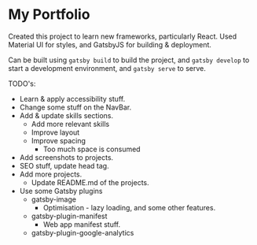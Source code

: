 # My Portfolio

Created this project to learn new frameworks, particularly React. Used Material UI for styles, and GatsbyJS for building & deployment.

Can be built using `gatsby build` to build the project, and `gatsby develop` to start a development environment, and `gatsby serve` to serve.

TODO's:
- Learn & apply accessibility stuff.
- Change some stuff on the NavBar.
- Add & update skills sections.
  - Add more relevant skills
  - Improve layout
  - Improve spacing 
    - Too much space is consumed
- Add screenshots to projects.
- SEO stuff, update head tag.
- Add more projects.
    - Update README.md of the projects.
- Use some Gatsby plugins
    - gatsby-image
        - Optimisation - lazy loading, and some other features.
    - gatsby-plugin-manifest
        - Web app manifest stuff.
    - gatsby-plugin-google-analytics
